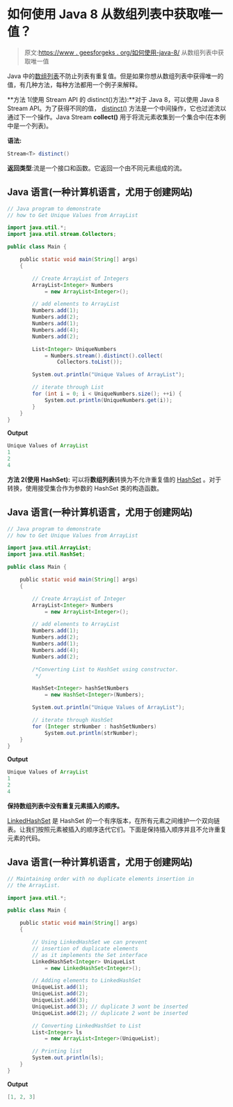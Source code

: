 # 如何使用 Java 8 从数组列表中获取唯一值？

> 原文:[https://www . geesforgeks . org/如何使用-java-8/](https://www.geeksforgeeks.org/how-to-get-unique-values-from-arraylist-using-java-8/) 从数组列表中获取唯一值

Java 中的[数组列表](https://www.geeksforgeeks.org/arraylist-in-java/)不防止列表有重复值。但是如果你想从数组列表中获得唯一的值，有几种方法，每种方法都用一个例子来解释。

**方法 1(使用 Stream API 的 distinct()方法):**对于 Java 8，可以使用 Java 8 Stream API。为了获得不同的值， [distinct()](https://www.geeksforgeeks.org/stream-distinct-java/) 方法是一个中间操作，它也过滤流以通过下一个操作。Java Stream **collect()** 用于将流元素收集到一个集合中(在本例中是一个列表)。

**语法:**

```java
Stream<T> distinct()
```

**返回类型**:流是一个接口和函数。它返回一个由不同元素组成的流。

## Java 语言(一种计算机语言，尤用于创建网站)

```java
// Java program to demonstrate
// how to Get Unique Values from ArrayList

import java.util.*;
import java.util.stream.Collectors;

public class Main {

    public static void main(String[] args)
    {

        // Create ArrayList of Integers
        ArrayList<Integer> Numbers
            = new ArrayList<Integer>();

        // add elements to ArrayList
        Numbers.add(1);
        Numbers.add(2);
        Numbers.add(1);
        Numbers.add(4);
        Numbers.add(2);

        List<Integer> UniqueNumbers
            = Numbers.stream().distinct().collect(
                Collectors.toList());

        System.out.println("Unique Values of ArrayList");

        // iterate through List
        for (int i = 0; i < UniqueNumbers.size(); ++i) {
            System.out.println(UniqueNumbers.get(i));
        }
    }
}
```

**Output**

```java
Unique Values of ArrayList
1
2
4
```

**方法 2(使用 HashSet):** 可以将**数组列表**转换为不允许重复值的 [HashSet](https://www.geeksforgeeks.org/hashset-in-java/) 。对于转换，使用接受集合作为参数的 HashSet 类的构造函数。

## Java 语言(一种计算机语言，尤用于创建网站)

```java
// Java program to demonstrate
// how to Get Unique Values from ArrayList

import java.util.ArrayList;
import java.util.HashSet;

public class Main {

    public static void main(String[] args)
    {

        // Create ArrayList of Integer
        ArrayList<Integer> Numbers
            = new ArrayList<Integer>();

        // add elements to ArrayList
        Numbers.add(1);
        Numbers.add(2);
        Numbers.add(1);
        Numbers.add(4);
        Numbers.add(2);

        /*Converting List to HashSet using constructor.
         */

        HashSet<Integer> hashSetNumbers
            = new HashSet<Integer>(Numbers);

        System.out.println("Unique Values of ArrayList");

        // iterate through HashSet
        for (Integer strNumber : hashSetNumbers)
            System.out.println(strNumber);
    }
}
```

**Output**

```java
Unique Values of ArrayList
1
2
4
```

**保持数组列表中没有重复元素插入的顺序。**

[LinkedHashSet](https://www.geeksforgeeks.org/linkedhashset-in-java-with-examples/) 是 HashSet 的一个有序版本，在所有元素之间维护一个双向链表。让我们按照元素被插入的顺序迭代它们。下面是保持插入顺序并且不允许重复元素的代码。

## Java 语言(一种计算机语言，尤用于创建网站)

```java
// Maintaining order with no duplicate elements insertion in
// the ArrayList.

import java.util.*;

public class Main {

    public static void main(String[] args)
    {

        // Using LinkedHashSet we can prevent
        // insertion of duplicate elements
        // as it implements the Set interface
        LinkedHashSet<Integer> UniqueList
            = new LinkedHashSet<Integer>();

        // Adding elements to LinkedHashSet
        UniqueList.add(1);
        UniqueList.add(2);
        UniqueList.add(3);
        UniqueList.add(3); // duplicate 3 wont be inserted
        UniqueList.add(2); // duplicate 2 wont be inserted

        // Converting LinkedHashSet to List
        List<Integer> ls
            = new ArrayList<Integer>(UniqueList);

        // Printing list
        System.out.println(ls);
    }
}
```

**Output**

```java
[1, 2, 3]
```